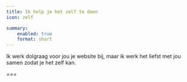 ```yaml
---
title: Ik help je het zelf te doen
icon: zelf

summary:
    enabled: true
    format: short
---
```


Ik werk dolgraag voor jou je website bij, maar ik werk het liefst met jou samen zodat je het zelf kan.

===
